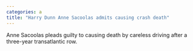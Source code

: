 ```yaml
---
categories: a
title: "Harry Dunn Anne Sacoolas admits causing crash death"
---
```

Anne Sacoolas pleads guilty to causing death by careless driving after a three-year transatlantic row.